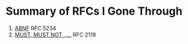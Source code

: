 # Summary of RFCs I Gone Through

1. [ABNF](/rfcs/abnf.html) RFC 5234
2. [MUST, MUST NOT , ...](/rfcs/rfc2119.html) RFC 2119